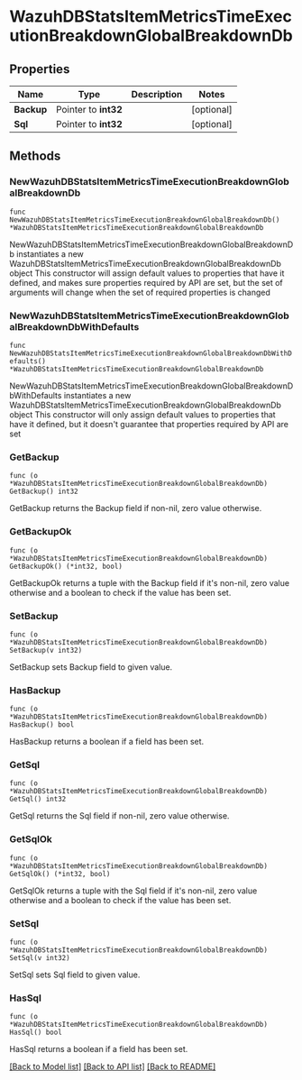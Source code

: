 # WazuhDBStatsItemMetricsTimeExecutionBreakdownGlobalBreakdownDb

## Properties

Name | Type | Description | Notes
------------ | ------------- | ------------- | -------------
**Backup** | Pointer to **int32** |  | [optional] 
**Sql** | Pointer to **int32** |  | [optional] 

## Methods

### NewWazuhDBStatsItemMetricsTimeExecutionBreakdownGlobalBreakdownDb

`func NewWazuhDBStatsItemMetricsTimeExecutionBreakdownGlobalBreakdownDb() *WazuhDBStatsItemMetricsTimeExecutionBreakdownGlobalBreakdownDb`

NewWazuhDBStatsItemMetricsTimeExecutionBreakdownGlobalBreakdownDb instantiates a new WazuhDBStatsItemMetricsTimeExecutionBreakdownGlobalBreakdownDb object
This constructor will assign default values to properties that have it defined,
and makes sure properties required by API are set, but the set of arguments
will change when the set of required properties is changed

### NewWazuhDBStatsItemMetricsTimeExecutionBreakdownGlobalBreakdownDbWithDefaults

`func NewWazuhDBStatsItemMetricsTimeExecutionBreakdownGlobalBreakdownDbWithDefaults() *WazuhDBStatsItemMetricsTimeExecutionBreakdownGlobalBreakdownDb`

NewWazuhDBStatsItemMetricsTimeExecutionBreakdownGlobalBreakdownDbWithDefaults instantiates a new WazuhDBStatsItemMetricsTimeExecutionBreakdownGlobalBreakdownDb object
This constructor will only assign default values to properties that have it defined,
but it doesn't guarantee that properties required by API are set

### GetBackup

`func (o *WazuhDBStatsItemMetricsTimeExecutionBreakdownGlobalBreakdownDb) GetBackup() int32`

GetBackup returns the Backup field if non-nil, zero value otherwise.

### GetBackupOk

`func (o *WazuhDBStatsItemMetricsTimeExecutionBreakdownGlobalBreakdownDb) GetBackupOk() (*int32, bool)`

GetBackupOk returns a tuple with the Backup field if it's non-nil, zero value otherwise
and a boolean to check if the value has been set.

### SetBackup

`func (o *WazuhDBStatsItemMetricsTimeExecutionBreakdownGlobalBreakdownDb) SetBackup(v int32)`

SetBackup sets Backup field to given value.

### HasBackup

`func (o *WazuhDBStatsItemMetricsTimeExecutionBreakdownGlobalBreakdownDb) HasBackup() bool`

HasBackup returns a boolean if a field has been set.

### GetSql

`func (o *WazuhDBStatsItemMetricsTimeExecutionBreakdownGlobalBreakdownDb) GetSql() int32`

GetSql returns the Sql field if non-nil, zero value otherwise.

### GetSqlOk

`func (o *WazuhDBStatsItemMetricsTimeExecutionBreakdownGlobalBreakdownDb) GetSqlOk() (*int32, bool)`

GetSqlOk returns a tuple with the Sql field if it's non-nil, zero value otherwise
and a boolean to check if the value has been set.

### SetSql

`func (o *WazuhDBStatsItemMetricsTimeExecutionBreakdownGlobalBreakdownDb) SetSql(v int32)`

SetSql sets Sql field to given value.

### HasSql

`func (o *WazuhDBStatsItemMetricsTimeExecutionBreakdownGlobalBreakdownDb) HasSql() bool`

HasSql returns a boolean if a field has been set.


[[Back to Model list]](../README.md#documentation-for-models) [[Back to API list]](../README.md#documentation-for-api-endpoints) [[Back to README]](../README.md)



